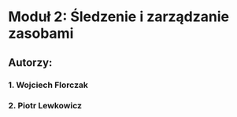 # Moduł 2: Śledzenie i zarządzanie zasobami
## Autorzy:
### 1. Wojciech Florczak
### 2. Piotr Lewkowicz

